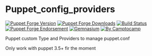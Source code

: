 Puppet_config_providers
=======================

[![Puppet Forge Version](http://img.shields.io/puppetforge/v/camptocamp/puppet_config_providers.svg)](https://forge.puppetlabs.com/camptocamp/puppet_config_providers)
[![Puppet Forge Downloads](http://img.shields.io/puppetforge/dt/camptocamp/puppet_config_providers.svg)](https://forge.puppetlabs.com/camptocamp/puppet_config_providers)
[![Build Status](https://img.shields.io/travis/camptocamp/puppet-puppet_config_providers/master.svg)](https://travis-ci.org/camptocamp/puppet-puppet_config_providers)
[![Puppet Forge Endorsement](https://img.shields.io/puppetforge/e/camptocamp/puppet_config_providers.svg)](https://forge.puppetlabs.com/camptocamp/puppet_config_providers)
[![Gemnasium](https://img.shields.io/gemnasium/camptocamp/puppet-puppet_config_providers.svg)](https://gemnasium.com/camptocamp/puppet-puppet_config_providers)
[![By Camptocamp](https://img.shields.io/badge/by-camptocamp-fb7047.svg)](http://www.camptocamp.com)

Puppet custom Type and Providers to manage puppet.conf

Only work with puppet 3.5+ fir the moment
